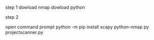 step 1
dowload nmap
dowload python

step 2

open command prompt
python -m pip install scapy python-nmap
py projectscanner.py
